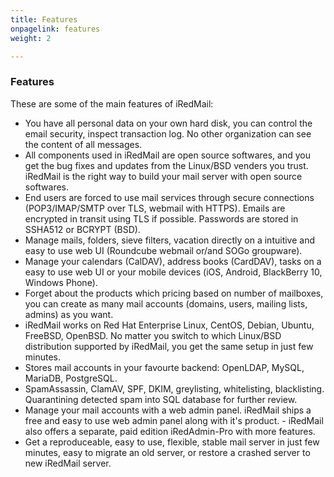 ```yaml
---
title: Features
onpagelink: features
weight: 2

---
```


### Features

These are some of the main features of iRedMail:

- You have all personal data on your own hard disk, you can control the email security, inspect transaction log. No other organization can see the content of all messages.
- All components used in iRedMail are open source softwares, and you get the bug fixes and updates from the Linux/BSD venders you trust. iRedMail is the right way to build your mail server with open source softwares.
- End users are forced to use mail services through secure connections (POP3/IMAP/SMTP over TLS, webmail with HTTPS). Emails are encrypted in transit using TLS if possible. Passwords are stored in SSHA512 or BCRYPT (BSD).
- Manage mails, folders, sieve filters, vacation directly on a intuitive and easy to use web UI (Roundcube webmail or/and SOGo groupware).
- Manage your calendars (CalDAV), address books (CardDAV), tasks on a easy to use web UI or your mobile devices (iOS, Android, BlackBerry 10, Windows Phone).
- Forget about the products which pricing based on number of mailboxes, you can create as many mail accounts (domains, users, mailing lists, admins) as you want.
- iRedMail works on Red Hat Enterprise Linux, CentOS, Debian, Ubuntu, FreeBSD, OpenBSD. No matter you switch to which Linux/BSD distribution supported by iRedMail, you get the same setup in just few minutes.
- Stores mail accounts in your favourte backend: OpenLDAP, MySQL, MariaDB, PostgreSQL.
- SpamAssassin, ClamAV, SPF, DKIM, greylisting, whitelisting, blacklisting. Quarantining detected spam into SQL database for further review.
- Manage your mail accounts with a web admin panel. iRedMail ships a free and easy to use web admin panel along with it's product. - iRedMail also offers a separate, paid edition iRedAdmin-Pro with more features.
- Get a reproduceable, easy to use, flexible, stable mail server in just few minutes, easy to migrate an old server, or restore a crashed server to new iRedMail server.
 